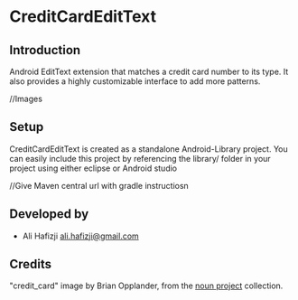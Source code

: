 CreditCardEditText
==================

## Introduction

Android EditText extension that matches a credit card number to its type. It also provides a highly customizable interface to add more patterns.

//Images

## Setup

CreditCardEditText is created as a standalone Android-Library project. You can easily include this project by referencing the library/ folder in your project using either eclipse or Android studio

//Give Maven central url with gradle instructiosn

## Developed by

* Ali Hafizji <ali.hafizji@gmail.com>

## Credits

"credit_card" image by Brian Opplander, from the [noun project](nounproject.com) collection.
